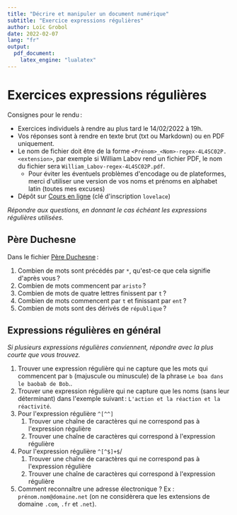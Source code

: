```yaml
---
title: "Décrire et manipuler un document numérique"
subtitle: "Exercice expressions régulières"
author: Loïc Grobol
date: 2022-02-07
lang: "fr"
output:
  pdf_document:
    latex_engine: "lualatex"
---
```


<!-- LTeX: language=fr -->

Exercices expressions régulières
================================

Consignes pour le rendu :

- Exercices individuels à rendre au plus tard le 14/02/2022 à 19h.
- Vos réponses sont à rendre en texte brut (txt ou Markdown) ou en PDF uniquement.
- Le nom de fichier doit être de la forme `<Prénom>_<Nom>-regex-4L4SC02P.<extension>`, par exemple
  si William Labov rend un fichier PDF, le nom du fichier sera `William_Labov-regex-4L4SC02P.pdf`.
  - Pour éviter les éventuels problèmes d'encodage ou de plateformes, merci d'utiliser une version
  de vos noms et prénoms en alphabet latin (toutes mes excuses)
- Dépôt sur [Cours en ligne](https://coursenligne.parisnanterre.fr/course/view.php?id=8022) (clé
  d'inscription `lovelace`)

*Répondre aux questions, en donnant le cas échéant les expressions régulières utilisées.*

## Père Duchesne

Dans le fichier [Père Duchesne](Duchn-utf8.txt) :

1. Combien de mots sont précédés par `*`, qu'est-ce que cela signifie d'après vous ?
2. Combien de mots commencent par `aristo` ?
3. Combien de mots de quatre lettres finissent par `t` ?
4. Combien de mots commencent par `t` et finissant par `ent` ?
5. Combien de mots sont des dérivés de `république` ?

## Expressions régulières en général

*Si plusieurs expressions régulières conviennent, répondre avec la plus courte que vous trouvez.*

1. Trouver une expression régulière qui ne capture que les mots qui commencent par `b` (majuscule ou
   minuscule) de la phrase `Le boa dans le baobab de Bob`..
2. Trouver une expression régulière qui ne capture que les noms (sans leur déterminant) dans
   l'exemple suivant : `L'action et la réaction et la réactivité`.
3. Pour l'expression régulière `^[^^]`
   1. Trouver une chaîne de caractères qui ne correspond pas à l'expression régulière
   2. Trouver une chaîne de caractères qui correspond à l'expression régulière
4. Pour l'expression régulière `^[^$]+$`/
   1. Trouver une chaîne de caractères qui ne correspond pas à l'expression régulière
   2. Trouver une chaîne de caractères qui correspond à l'expression régulière
5. Comment reconnaître une adresse électronique ? Ex : `prénom.nom@domaine.net` (on ne considèrera
   que les extensions de domaine `.com`, `.fr` et `.net`).

